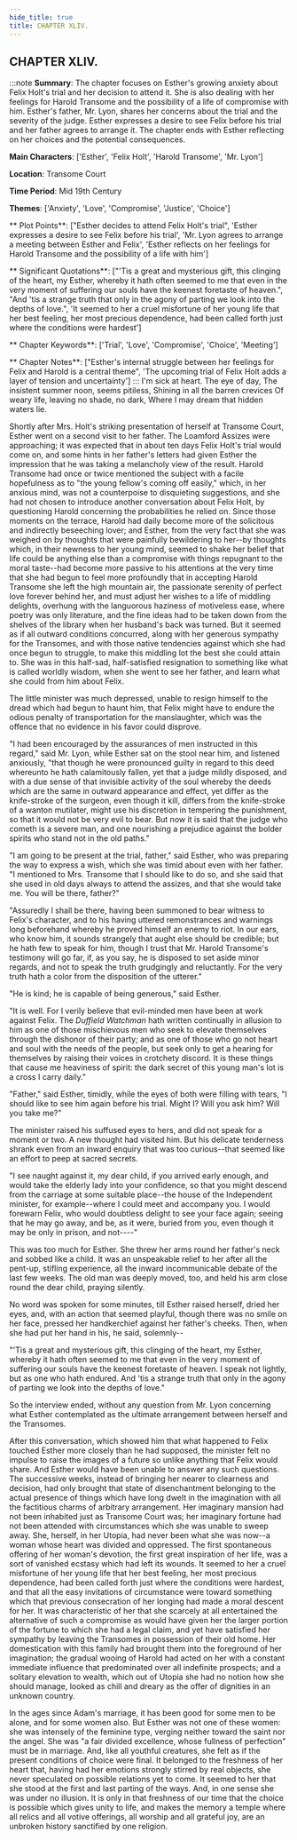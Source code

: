 ```yaml
---
hide_title: true
title: CHAPTER XLIV.
---
```

## CHAPTER XLIV.
:::note
**Summary**:
The chapter focuses on Esther's growing anxiety about Felix Holt's trial and her decision to attend it. She is also dealing with her feelings for Harold Transome and the possibility of a life of compromise with him. Esther's father, Mr. Lyon, shares her concerns about the trial and the severity of the judge. Esther expresses a desire to see Felix before his trial and her father agrees to arrange it. The chapter ends with Esther reflecting on her choices and the potential consequences.

**Main Characters**:
['Esther', 'Felix Holt', 'Harold Transome', 'Mr. Lyon']

**Location**:
Transome Court

**Time Period**:
Mid 19th Century

**Themes**:
['Anxiety', 'Love', 'Compromise', 'Justice', 'Choice']

** Plot Points**:
["Esther decides to attend Felix Holt's trial", 'Esther expresses a desire to see Felix before his trial', 'Mr. Lyon agrees to arrange a meeting between Esther and Felix', 'Esther reflects on her feelings for Harold Transome and the possibility of a life with him']

** Significant Quotations**:
["'Tis a great and mysterious gift, this clinging of the heart, my Esther, whereby it hath often seemed to me that even in the very moment of suffering our souls have the keenest foretaste of heaven.", "And 'tis a strange truth that only in the agony of parting we look into the depths of love.", 'It seemed to her a cruel misfortune of her young life that her best feeling, her most precious dependence, had been called forth just where the conditions were hardest']

** Chapter Keywords**:
['Trial', 'Love', 'Compromise', 'Choice', 'Meeting']

** Chapter Notes**:
["Esther's internal struggle between her feelings for Felix and Harold is a central theme", 'The upcoming trial of Felix Holt adds a layer of tension and uncertainty']
:::
   I'm sick at heart. The eye of day, The insistent summer noon, seems pitiless, Shining in all the barren crevices Of weary life, leaving no shade, no dark, Where I may dream that hidden waters lie. 

Shortly after Mrs. Holt's striking presentation of herself at Transome Court, Esther went on a second visit to her father. The Loamford Assizes were approaching; it was expected that in about ten days Felix Holt's trial would come on, and some hints in her father's letters had given Esther the impression that he was taking a melancholy view of the result. Harold Transome had once or twice mentioned the subject with a facile hopefulness as to "the young fellow's coming off easily," which, in her anxious mind, was not a counterpoise to disquieting suggestions, and she had not chosen to introduce another conversation about Felix Holt, by questioning Harold concerning the probabilities he relied on. Since those moments on the terrace, Harold had daily become more of the solicitous and indirectly beseeching lover; and Esther, from the very fact that she was weighed on by thoughts that were painfully bewildering to her--by thoughts which, in their newness to her young mind, seemed to shake her belief that life could be anything else than a compromise with things repugnant to the moral taste--had become more passive to his attentions at the very time that she had begun to feel more profoundly that in accepting Harold Transome she left the high mountain air, the passionate serenity of perfect love forever behind her, and must adjust her wishes to a life of middling delights, overhung with the languorous haziness of motiveless ease, where poetry was only literature, and the fine ideas had to be taken down from the shelves of the library when her husband's back was turned. But it seemed as if all outward conditions concurred, along with her generous sympathy for the Transomes, and with those native tendencies against which she had once begun to struggle, to make this middling lot the best she could attain to. She was in this half-sad, half-satisfied resignation to something like what is called worldly wisdom, when she went to see her father, and learn what she could from him about Felix. 

The little minister was much depressed, unable to resign himself to the dread which had begun to haunt him, that Felix might have to endure the odious penalty of transportation for the manslaughter, which was the offence that no evidence in his favor could disprove. 

"I had been encouraged by the assurances of men instructed in this regard," said Mr. Lyon, while Esther sat on the stool near him, and listened anxiously, "that though he were pronounced guilty in regard to this deed whereunto he hath calamitously fallen, yet that a judge mildly disposed, and with a due sense of that invisible activity of the soul whereby the deeds which are the same in outward appearance and effect, yet differ as the knife-stroke of the surgeon, even though it kill, differs from the knife-stroke of a wanton mutilater, might use his discretion in tempering the punishment, so that it would not be very evil to bear. But now it is said that the judge who cometh is a severe man, and one nourishing a prejudice against the bolder spirits who stand not in the old paths." 

"I am going to be present at the trial, father," said Esther, who was preparing the way to express a wish, which she was timid about even with her father. "I mentioned to Mrs. Transome that I should like to do so, and she said that she used in old days always to attend the assizes, and that she would take me. You will be there, father?" 

"Assuredly I shall be there, having been summoned to bear witness to Felix's character, and to his having uttered remonstrances and warnings long beforehand whereby he proved himself an enemy to riot. In our ears, who know him, it sounds strangely that aught else should be credible; but he hath few to speak for him, though I trust that Mr. Harold Transome's testimony will go far, if, as you say, he is disposed to set aside minor regards, and not to speak the truth grudgingly and reluctantly. For the very truth hath a color from the disposition of the utterer." 

"He is kind; he is capable of being generous," said Esther. 

"It is well. For I verily believe that evil-minded men have been at work against Felix. The _Duffield Watchman_ hath written continually in allusion to him as one of those mischievous men who seek to elevate themselves through the dishonor of their party; and as one of those who go not heart and soul with the needs of the people, but seek only to get a hearing for themselves by raising their voices in crotchety discord. It is these things that cause me heaviness of spirit: the dark secret of this young man's lot is a cross I carry daily." 

"Father," said Esther, timidly, while the eyes of both were filling with tears, "I should like to see him again before his trial. Might I? Will you ask him? Will you take me?" 

The minister raised his suffused eyes to hers, and did not speak for a moment or two. A new thought had visited him. But his delicate tenderness shrank even from an inward enquiry that was too curious--that seemed like an effort to peep at sacred secrets. 

"I see naught against it, my dear child, if you arrived early enough, and would take the elderly lady into your confidence, so that you might descend from the carriage at some suitable place--the house of the Independent minister, for example--where I could meet and accompany you. I would forewarn Felix, who would doubtless delight to see your face again; seeing that he may go away, and be, as it were, buried from you, even though it may be only in prison, and not----" 

This was too much for Esther. She threw her arms round her father's neck and sobbed like a child. It was an unspeakable relief to her after all the pent-up, stifling experience, all the inward incommunicable debate of the last few weeks. The old man was deeply moved, too, and held his arm close round the dear child, praying silently. 

No word was spoken for some minutes, till Esther raised herself, dried her eyes, and, with an action that seemed playful, though there was no smile on her face, pressed her handkerchief against her father's cheeks. Then, when she had put her hand in his, he said, solemnly-- 

"'Tis a great and mysterious gift, this clinging of the heart, my Esther, whereby it hath often seemed to me that even in the very moment of suffering our souls have the keenest foretaste of heaven. I speak not lightly, but as one who hath endured. And 'tis a strange truth that only in the agony of parting we look into the depths of love." 

So the interview ended, without any question from Mr. Lyon concerning what Esther contemplated as the ultimate arrangement between herself and the Transomes. 

After this conversation, which showed him that what happened to Felix touched Esther more closely than he had supposed, the minister felt no impulse to raise the images of a future so unlike anything that Felix would share. And Esther would have been unable to answer any such questions. The successive weeks, instead of bringing her nearer to clearness and decision, had only brought that state of disenchantment belonging to the actual presence of things which have long dwelt in the imagination with all the factitious charms of arbitrary arrangement. Her imaginary mansion had not been inhabited just as Transome Court was; her imaginary fortune had not been attended with circumstances which she was unable to sweep away. She, herself, in her Utopia, had never been what she was now--a woman whose heart was divided and oppressed. The first spontaneous offering of her woman's devotion, the first great inspiration of her life, was a sort of vanished ecstasy which had left its wounds. It seemed to her a cruel misfortune of her young life that her best feeling, her most precious dependence, had been called forth just where the conditions were hardest, and that all the easy invitations of circumstance were toward something which that previous consecration of her longing had made a moral descent for her. It was characteristic of her that she scarcely at all entertained the alternative of such a compromise as would have given her the larger portion of the fortune to which she had a legal claim, and yet have satisfied her sympathy by leaving the Transomes in possession of their old home. Her domestication with this family had brought them into the foreground of her imagination; the gradual wooing of Harold had acted on her with a constant immediate influence that predominated over all indefinite prospects; and a solitary elevation to wealth, which out of Utopia she had no notion how she should manage, looked as chill and dreary as the offer of dignities in an unknown country. 

In the ages since Adam's marriage, it has been good for some men to be alone, and for some women also. But Esther was not one of these women: she was intensely of the feminine type, verging neither toward the saint nor the angel. She was "a fair divided excellence, whose fullness of perfection" must be in marriage. And, like all youthful creatures, she felt as if the present conditions of choice were final. It belonged to the freshness of her heart that, having had her emotions strongly stirred by real objects, she never speculated on possible relations yet to come. It seemed to her that she stood at the first and last parting of the ways. And, in one sense she was under no illusion. It is only in that freshness of our time that the choice is possible which gives unity to life, and makes the memory a temple where all relics and all votive offerings, all worship and all grateful joy, are an unbroken history sanctified by one religion. 

